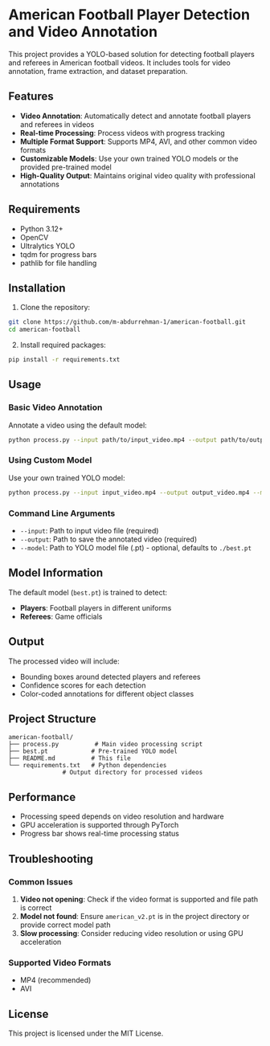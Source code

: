 # American Football Player Detection and Video Annotation

This project provides a YOLO-based solution for detecting football players and referees in American football videos. It includes tools for video annotation, frame extraction, and dataset preparation.

## Features

- **Video Annotation**: Automatically detect and annotate football players and referees in videos
- **Real-time Processing**: Process videos with progress tracking
- **Multiple Format Support**: Supports MP4, AVI, and other common video formats
- **Customizable Models**: Use your own trained YOLO models or the provided pre-trained model
- **High-Quality Output**: Maintains original video quality with professional annotations

## Requirements

- Python 3.12+
- OpenCV
- Ultralytics YOLO
- tqdm for progress bars
- pathlib for file handling

## Installation

1. Clone the repository:
```bash
git clone https://github.com/m-abdurrehman-1/american-football.git
cd american-football
```

2. Install required packages:
```bash
pip install -r requirements.txt
```

## Usage

### Basic Video Annotation

Annotate a video using the default model:

```bash
python process.py --input path/to/input_video.mp4 --output path/to/output_video.mp4
```

### Using Custom Model

Use your own trained YOLO model:

```bash
python process.py --input input_video.mp4 --output output_video.mp4 --model path/to/your_model.pt
```

### Command Line Arguments

- `--input`: Path to input video file (required)
- `--output`: Path to save the annotated video (required)
- `--model`: Path to YOLO model file (.pt) - optional, defaults to `./best.pt`

## Model Information

The default model (`best.pt`) is trained to detect:
- **Players**: Football players in different uniforms
- **Referees**: Game officials

## Output

The processed video will include:
- Bounding boxes around detected players and referees
- Confidence scores for each detection
- Color-coded annotations for different object classes

## Project Structure

```
american-football/
├── process.py          # Main video processing script
├── best.pt            # Pre-trained YOLO model
├── README.md          # This file
└── requirements.txt   # Python dependencies
               # Output directory for processed videos
```

## Performance

- Processing speed depends on video resolution and hardware
- GPU acceleration is supported through PyTorch
- Progress bar shows real-time processing status

## Troubleshooting

### Common Issues

1. **Video not opening**: Check if the video format is supported and file path is correct
2. **Model not found**: Ensure `american_v2.pt` is in the project directory or provide correct model path
3. **Slow processing**: Consider reducing video resolution or using GPU acceleration

### Supported Video Formats

- MP4 (recommended)
- AVI

## License

This project is licensed under the MIT License.
